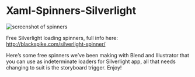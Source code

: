 Xaml-Spinners-Silverlight
=========================

![screenshot of spinners](http://blackspike.com/site/wp-content/uploads/2009/11/spinner-hero1.jpg "Spinners")

Free Silverlight loading spinners, full info here: http://blackspike.com/silverlight-spinner/

Here’s some free spinners we’ve been making with Blend and Illustrator that you can use as indeterminate loaders for Silverlight app, all that needs changing to suit is the storyboard trigger. Enjoy!
